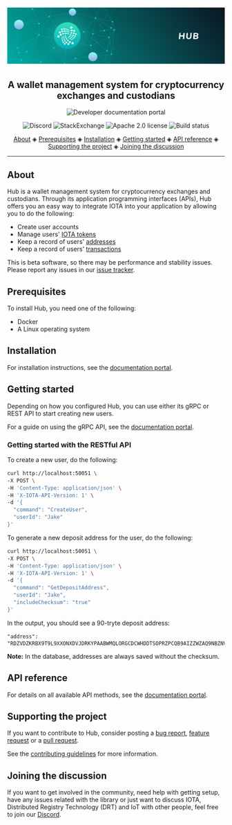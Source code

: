 <h1 align="center">
  <br>
  <a href="https://docs.iota.org/docs/wallets/0.1/hub/introduction/overview"><img src="hub.png"></a>
</h1>

<h2 align="center">A wallet management system for cryptocurrency exchanges and custodians</h2>

<p align="center">
    <a href="https://docs.iota.org/docs/wallets/0.1/hub/introduction/overview" style="text-decoration:none;">
    <img src="https://img.shields.io/badge/Documentation%20portal-blue.svg?style=for-the-badge" alt="Developer documentation portal">
</p>
<p align="center">
  <a href="https://discord.iota.org/" style="text-decoration:none;"><img src="https://img.shields.io/badge/Discord-9cf.svg?logo=discord" alt="Discord"></a>
    <a href="https://iota.stackexchange.com/" style="text-decoration:none;"><img src="https://img.shields.io/badge/StackExchange-9cf.svg?logo=stackexchange" alt="StackExchange"></a>
    <a href="https://raw.githubusercontent.com/iotaledger/hub/master/LICENSE" style="text-decoration:none;"><img src="https://img.shields.io/github/license/iotaledger/hub.svg" alt="Apache 2.0 license"></a>
    <a href="https://buildkite.com/iota-foundation/hub" style="text-decoration:none;"><img src="https://badge.buildkite.com/9c05b4a87f2242c78d62709136ca54a6d63fd48aa9b764f3e1.svg" alt="Build status"></a>
</p>

<p align="center">
  <a href="#about">About</a> ◈
  <a href="#prerequisites">Prerequisites</a> ◈
  <a href="#installation">Installation</a> ◈
  <a href="#getting-started">Getting started</a> ◈
  <a href="#api-reference">API reference</a> ◈
  <a href="#supporting-the-project">Supporting the project</a> ◈
  <a href="#joining-the-discussion">Joining the discussion</a> 
</p>

---

## About

Hub is a wallet management system for cryptocurrency exchanges and custodians. Through its application programming interfaces (APIs), Hub offers you an easy way to integrate IOTA into your application by allowing you to do the following:

- Create user accounts
- Manage users' [IOTA tokens](root://getting-started/0.1/clients/token.md)
- Keep a record of users' [addresses](root://getting-started/0.1/clients/addresses.md)
- Keep a record of users' [transactions](root://getting-started/0.1/transactions/transactions.md)

This is beta software, so there may be performance and stability issues.
Please report any issues in our [issue tracker](https://github.com/iotaledger/hub/issues/new).

## Prerequisites

To install Hub, you need one of the following:

- Docker
- A Linux operating system

## Installation

For installation instructions, see the [documentation portal](https://docs.iota.org/docs/wallets/0.1/hub/how-to-guides/install-hub).

## Getting started

Depending on how you configured Hub, you can use either its gRPC or REST API to start creating new users.

For a guide on using the gRPC API, see the [documentation portal](https://docs.iota.org/docs/wallets/0.1/hub/how-to-guides/get-started-with-the-grpc-api).

### Getting started with the RESTful API

To create a new user, do the following:

```bash
curl http://localhost:50051 \
-X POST \
-H 'Content-Type: application/json' \
-H 'X-IOTA-API-Version: 1' \
-d '{
  "command": "CreateUser",
  "userId": "Jake"
}'
```
To generate a new deposit address for the user, do the following:

```bash
curl http://localhost:50051 \
-X POST \
-H 'Content-Type: application/json' \
-H 'X-IOTA-API-Version: 1' \
-d '{
  "command": "GetDepositAddress",
  "userId": "Jake",
  "includeChecksum": "true"
}'
```
In the output, you should see a 90-tryte deposit address:

```
"address": "RDZVDZKRBX9T9L9XXONXDVJDRKYPAABWMQLORGCDCWHDDTSOPRZPCQB9AIZZWZAQ9NBZNVUUUSPQHRGWDYZUVP9WSC"
```

**Note:** In the database, addresses are always saved without the checksum.

## API reference

For details on all available API methods, see the [documentation portal](https://docs.iota.works/docs/wallets/0.1/hub/references/restful-api-reference).

## Supporting the project

If you want to contribute to Hub, consider posting a [bug report](https://github.com/iotaledger/hub/issues/new), [feature request](https://github.com/iotaledger/hub/issues/new) or a [pull request](https://github.com/iotaledger/hub/pulls/).

See the [contributing guidelines](CONTRIBUTING.md) for more information.

## Joining the discussion

If you want to get involved in the community, need help with getting setup, have any issues related with the library or just want to discuss IOTA, Distributed Registry Technology (DRT) and IoT with other people, feel free to join our [Discord](https://discord.iota.org/).
